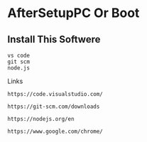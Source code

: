 # AfterSetupPC Or Boot
## Install This Softwere
~~~
vs code 
git scm
node.js
~~~
Links
~~~
https://code.visualstudio.com/
~~~
~~~
https://git-scm.com/downloads
~~~
~~~
https://nodejs.org/en
~~~
~~~
https://www.google.com/chrome/
~~~

